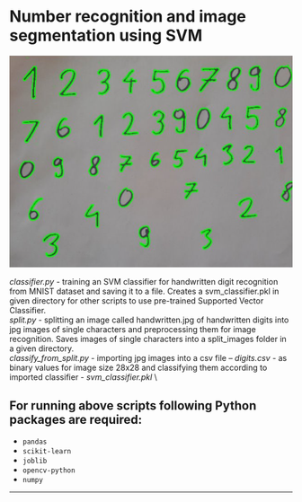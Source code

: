 # Number recognition and image segmentation using SVM

![](split_images/id_digits.png)

*classifier.py* - training an SVM classifier for handwritten digit recognition from MNIST dataset and saving it to a file. Creates a svm_classifier.pkl in given directory for other scripts to use pre-trained Supported Vector Classifier. \
*split.py* - splitting an image called handwritten.jpg of handwritten digits into jpg images of single characters and preprocessing them for image recognition. Saves images of single characters into a split_images folder in a given directory. \
*classify_from_split.py* - importing jpg images into a csv file – *digits.csv* - as binary values for image size 28x28 and classifying them according to imported classifier - *svm_classifier.pkl* \
## For running above scripts following Python packages are required:
- `pandas`
- `scikit-learn`
- `joblib`
- `opencv-python`
- `numpy`


***
